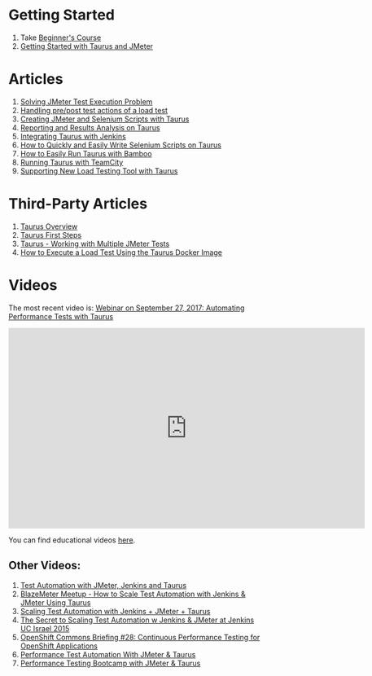 # Getting Started

 1. Take [Beginner's Course](/learn/)
 1. [Getting Started with Taurus and JMeter](Basic1.md)
 
# Articles
 1. [Solving JMeter Test Execution Problem](JMeter1.md)
 1. [Handling pre/post test actions of a load test](ShellexecHooks.md)
 1. [Creating JMeter and Selenium Scripts with Taurus](Scripting.md)
 1. [Reporting and Results Analysis on Taurus](Reporting.md)
 1. [Integrating Taurus with Jenkins](Jenkins.md)
 1. [How to Quickly and Easily Write Selenium Scripts on Taurus](SeleniumActions.md)
 1. [How to Easily Run Taurus with Bamboo](Bamboo.md)
 1. [Running Taurus with TeamCity](TeamCity.md)
 1. [Supporting New Load Testing Tool with Taurus](AddingExecutor.md)


# Third-Party Articles
 1. [Taurus Overview](https://blazemeter.com/blog/taurus-new-star-test-automation-tools-constellation) 
 1. [Taurus First Steps](https://blazemeter.com/blog/navigating-your-first-steps-using-taurus)
 1. [Taurus - Working with Multiple JMeter Tests](https://blazemeter.com/blog/taurus-working-multiple-jmeter-tests)
 1. [How to Execute a Load Test Using the Taurus Docker Image](https://www.blazemeter.com/blog/how-execute-load-test-using-taurus-docker-image)


# Videos

The most recent video is: [Webinar on September 27, 2017: Automating Performance Tests with Taurus](https://www.youtube.com/watch?v=DN0VNnG-lzs)

<iframe width="700" height="394" src="https://www.youtube.com/embed/EFIWFfvKolw" frameborder="0" allowfullscreen></iframe>
 
You can find educational videos [here](Videos.md).
 
## Other Videos:

 1. [Test Automation with JMeter, Jenkins and Taurus](https://www.youtube.com/watch?v=UoOcxlYDRbM)
 1. [BlazeMeter Meetup - How to Scale Test Automation with Jenkins & JMeter Using Taurus](https://www.youtube.com/watch?v=8oYzvNRRQi4)
 1. [Scaling Test Automation with Jenkins + JMeter + Taurus](https://www.youtube.com/watch?v=QuY0Qcdd90A)
 1. [The Secret to Scaling Test Automation w Jenkins & JMeter at Jenkins UC Israel 2015](https://www.youtube.com/watch?v=JnCYGBN4FTw)
 1. [OpenShift Commons Briefing #28: Continuous Performance Testing for OpenShift Applications](https://www.youtube.com/watch?v=toMDGhQ96GA)
 1. [Performance Test Automation With JMeter & Taurus](https://www.youtube.com/watch?v=8KmO5mIkBzk)
 1. [Performance Testing Bootcamp with JMeter & Taurus](https://www.youtube.com/watch?v=rwccqwaHT9U)
